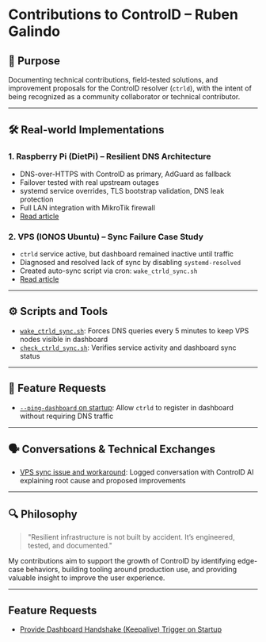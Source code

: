 # Contributions to ControlD – Ruben Galindo

## 🧠 Purpose
Documenting technical contributions, field-tested solutions, and improvement proposals for the ControlD resolver (`ctrld`), with the intent of being recognized as a community collaborator or technical contributor.

---

## 🛠️ Real-world Implementations

### 1. Raspberry Pi (DietPi) – Resilient DNS Architecture
- DNS-over-HTTPS with ControlD as primary, AdGuard as fallback
- Failover tested with real upstream outages
- systemd service overrides, TLS bootstrap validation, DNS leak protection
- Full LAN integration with MikroTik firewall
- [Read article](./articles/resilient_dns_rpi.md)

### 2. VPS (IONOS Ubuntu) – Sync Failure Case Study
- `ctrld` service active, but dashboard remained inactive until traffic
- Diagnosed and resolved lack of sync by disabling `systemd-resolved`
- Created auto-sync script via cron: `wake_ctrld_sync.sh`
- [Read article](./articles/ctrld_sync_issue_vps.md)

---

## ⚙️ Scripts and Tools

- [`wake_ctrld_sync.sh`](./scripts/wake_ctrld_sync.sh): Forces DNS queries every 5 minutes to keep VPS nodes visible in dashboard
- [`check_ctrld_sync.sh`](./scripts/check_ctrld_sync.sh): Verifies service activity and dashboard sync status

---

## 📌 Feature Requests

- [`--ping-dashboard` on startup](./features/feature_ctrld_ping_startup.md): Allow `ctrld` to register in dashboard without requiring DNS traffic

---

## 🗣️ Conversations & Technical Exchanges

- [VPS sync issue and workaround](./articles/interaction_ai_vps.md): Logged conversation with ControlD AI explaining root cause and proposed improvements

---

## 🔍 Philosophy
> "Resilient infrastructure is not built by accident. It’s engineered, tested, and documented."

My contributions aim to support the growth of ControlD by identifying edge-case behaviors, building tooling around production use, and providing valuable insight to improve the user experience.

---

## Feature Requests

- [Provide Dashboard Handshake (Keepalive) Trigger on Startup](https://github.com/Control-D-Inc/ctrld/issues/253)


